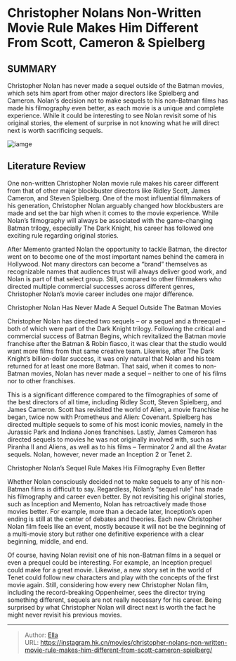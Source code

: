 # Christopher Nolans Non-Written Movie Rule Makes Him Different From Scott, Cameron &amp; Spielberg


## SUMMARY 



  Christopher Nolan has never made a sequel outside of the Batman movies, which sets him apart from other major directors like Spielberg and Cameron.   Nolan&#39;s decision not to make sequels to his non-Batman films has made his filmography even better, as each movie is a unique and complete experience.   While it could be interesting to see Nolan revisit some of his original stories, the element of surprise in not knowing what he will direct next is worth sacrificing sequels.  

![iamge](https://static1.srcdn.com/wordpress/wp-content/uploads/2023/12/nolan_rule_makeshimdifferent_from_cameron_spielberg_scott.jpg)

## Literature Review



One non-written Christopher Nolan movie rule makes his career different from that of other major blockbuster directors like Ridley Scott, James Cameron, and Steven Spielberg. One of the most influential filmmakers of his generation, Christopher Nolan arguably changed how blockbusters are made and set the bar high when it comes to the movie experience. While Nolan’s filmography will always be associated with the game-changing Batman trilogy, especially The Dark Knight, his career has followed one exciting rule regarding original stories.




After Memento granted Nolan the opportunity to tackle Batman, the director went on to become one of the most important names behind the camera in Hollywood. Not many directors can become a “brand” themselves as recognizable names that audiences trust will always deliver good work, and Nolan is part of that select group. Still, compared to other filmmakers who directed multiple commercial successes across different genres, Christopher Nolan’s movie career includes one major difference.


 Christopher Nolan Has Never Made A Sequel Outside The Batman Movies 
          

Christopher Nolan has directed two sequels – or a sequel and a threequel – both of which were part of the Dark Knight trilogy. Following the critical and commercial success of Batman Begins, which revitalized the Batman movie franchise after the Batman &amp; Robin fiasco, it was clear that the studio would want more films from that same creative team. Likewise, after The Dark Knight’s billion-dollar success, it was only natural that Nolan and his team returned for at least one more Batman. That said, when it comes to non-Batman movies, Nolan has never made a sequel – neither to one of his films nor to other franchises.




This is a significant difference compared to the filmographies of some of the best directors of all time, including Ridley Scott, Steven Spielberg, and James Cameron. Scott has revisited the world of Alien, a movie franchise he began, twice now with Prometheus and Alien: Covenant. Spielberg has directed multiple sequels to some of his most iconic movies, namely in the Jurassic Park and Indiana Jones franchises. Lastly, James Cameron has directed sequels to movies he was not originally involved with, such as Piranha II and Aliens, as well as to his films – Terminator 2 and all the Avatar sequels. Nolan, however, never made an Inception 2 or Tenet 2.



 Christopher Nolan’s Sequel Rule Makes His Filmography Even Better 
          

Whether Nolan consciously decided not to make sequels to any of his non-Batman films is difficult to say. Regardless, Nolan’s “sequel rule” has made his filmography and career even better. By not revisiting his original stories, such as Inception and Memento, Nolan has retroactively made those movies better. For example, more than a decade later, Inception’s open ending is still at the center of debates and theories. Each new Christopher Nolan film feels like an event, mostly because it will not be the beginning of a multi-movie story but rather one definitive experience with a clear beginning, middle, and end.




Of course, having Nolan revisit one of his non-Batman films in a sequel or even a prequel could be interesting. For example, an Inception prequel could make for a great movie. Likewise, a new story set in the world of Tenet could follow new characters and play with the concepts of the first movie again. Still, considering how every new Christopher Nolan film, including the record-breaking Oppenheimer, sees the director trying something different, sequels are not really necessary for his career. Being surprised by what Christopher Nolan will direct next is worth the fact he might never revisit his previous movies.



---

> Author: [Ella](https://instagram.hk.cn/)  
> URL: https://instagram.hk.cn/movies/christopher-nolans-non-written-movie-rule-makes-him-different-from-scott-cameron-spielberg/  

